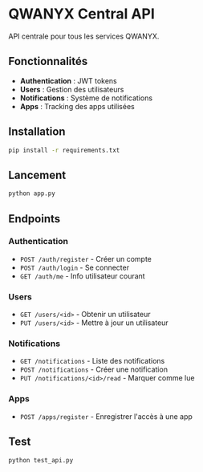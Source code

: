 # QWANYX Central API

API centrale pour tous les services QWANYX.

## Fonctionnalités

- **Authentication** : JWT tokens
- **Users** : Gestion des utilisateurs
- **Notifications** : Système de notifications
- **Apps** : Tracking des apps utilisées

## Installation

```bash
pip install -r requirements.txt
```

## Lancement

```bash
python app.py
```

## Endpoints

### Authentication
- `POST /auth/register` - Créer un compte
- `POST /auth/login` - Se connecter
- `GET /auth/me` - Info utilisateur courant

### Users
- `GET /users/<id>` - Obtenir un utilisateur
- `PUT /users/<id>` - Mettre à jour un utilisateur

### Notifications
- `GET /notifications` - Liste des notifications
- `POST /notifications` - Créer une notification
- `PUT /notifications/<id>/read` - Marquer comme lue

### Apps
- `POST /apps/register` - Enregistrer l'accès à une app

## Test

```bash
python test_api.py
```